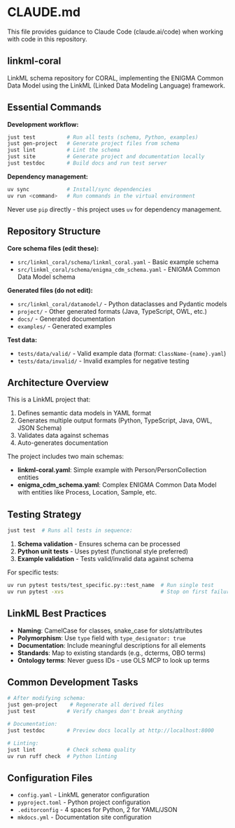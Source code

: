 # CLAUDE.md

This file provides guidance to Claude Code (claude.ai/code) when working with code in this repository.

## linkml-coral

LinkML schema repository for CORAL, implementing the ENIGMA Common Data Model using the LinkML (Linked Data Modeling Language) framework.

## Essential Commands

**Development workflow:**
```bash
just test          # Run all tests (schema, Python, examples)
just gen-project   # Generate project files from schema
just lint          # Lint the schema
just site          # Generate project and documentation locally
just testdoc       # Build docs and run test server
```

**Dependency management:**
```bash
uv sync            # Install/sync dependencies
uv run <command>   # Run commands in the virtual environment
```

Never use `pip` directly - this project uses `uv` for dependency management.

## Repository Structure

**Core schema files (edit these):**
- `src/linkml_coral/schema/linkml_coral.yaml` - Basic example schema
- `src/linkml_coral/schema/enigma_cdm_schema.yaml` - ENIGMA Common Data Model schema

**Generated files (do not edit):**
- `src/linkml_coral/datamodel/` - Python dataclasses and Pydantic models
- `project/` - Other generated formats (Java, TypeScript, OWL, etc.)
- `docs/` - Generated documentation
- `examples/` - Generated examples

**Test data:**
- `tests/data/valid/` - Valid example data (format: `ClassName-{name}.yaml`)
- `tests/data/invalid/` - Invalid examples for negative testing

## Architecture Overview

This is a LinkML project that:
1. Defines semantic data models in YAML format
2. Generates multiple output formats (Python, TypeScript, Java, OWL, JSON Schema)
3. Validates data against schemas
4. Auto-generates documentation

The project includes two main schemas:
- **linkml-coral.yaml**: Simple example with Person/PersonCollection entities
- **enigma_cdm_schema.yaml**: Complex ENIGMA Common Data Model with entities like Process, Location, Sample, etc.

## Testing Strategy

```bash
just test  # Runs all tests in sequence:
```
1. **Schema validation** - Ensures schema can be processed
2. **Python unit tests** - Uses pytest (functional style preferred)
3. **Example validation** - Tests valid/invalid data against schema

For specific tests:
```bash
uv run pytest tests/test_specific.py::test_name  # Run single test
uv run pytest -xvs                               # Stop on first failure, verbose
```

## LinkML Best Practices

- **Naming**: CamelCase for classes, snake_case for slots/attributes
- **Polymorphism**: Use `type` field with `type_designator: true`
- **Documentation**: Include meaningful descriptions for all elements
- **Standards**: Map to existing standards (e.g., dcterms, OBO terms)
- **Ontology terms**: Never guess IDs - use OLS MCP to look up terms

## Common Development Tasks

```bash
# After modifying schema:
just gen-project    # Regenerate all derived files
just test          # Verify changes don't break anything

# Documentation:
just testdoc       # Preview docs locally at http://localhost:8000

# Linting:
just lint          # Check schema quality
uv run ruff check  # Python linting
```

## Configuration Files

- `config.yaml` - LinkML generator configuration
- `pyproject.toml` - Python project configuration
- `.editorconfig` - 4 spaces for Python, 2 for YAML/JSON
- `mkdocs.yml` - Documentation site configuration